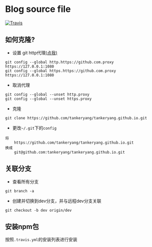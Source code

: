 # Blog source file

[![Travis](https://img.shields.io/travis/rust-lang/rust.svg)](https://tankeryang.github.io)

## 如何克隆?
* 设置 git http代理[(点我)](https://www.zhihu.com/question/27159393)
```
git config --global http.https://github.com.proxy https://127.0.0.1:1080
git config --global https.https://github.com.proxy https://127.0.0.1:1080
```

* 取消代理
```
git config --global --unset http.proxy
git config --global --unset https.proxy
```

* 克隆
```
git clone https://github.com/tankeryang/tankeryang.github.io.git
```

* 更改```~/.git```下的```config```

```
将
    https://github.com/tankeryang/tankeryang.github.io.git
换成
    git@github.com:tankeryang/tankeryang.github.io.git
```

## 关联分支
* 查看所有分支
```
git branch -a
```

* 创建并切换到dev分支，并与远程dev分支关联
```
git checkout -b dev origin/dev
```

## 安装npm包
按照```.travis.yml```的安装列表进行安装